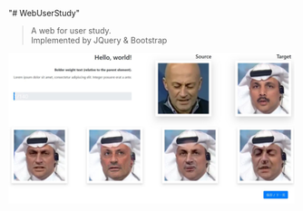 "# WebUserStudy" 

> A web for user study.\
> Implemented by JQuery & Bootstrap

![image](screen.jpg)